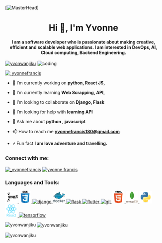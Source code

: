 [![MasterHead](https://1.bp.blogspot.com/-7A4WynwLsMw/XbBpCXG8fHI/AAAAAAAAMt4/uOa1bpLskYgrwGbllhSu2SDj_Mig8SXJQCLcBGAsYHQ/s1600/2000_600px.gif)]
<h1 align="center">Hi 👋, I'm Yvonne</h1>
<h4 align="center">I am a software developer who is passionate about making creative, efficient and scalable web applications. I am interested in DevOps, AI, Cloud computing, Backend Engineering.</h4>
<img align="right" alt="coding" width="400" src="https://dribbble.com/shots/15172610-Girl-working.gif">
<p align="left"> <a href="https://github.com/ryo-ma/github-profile-trophy"><img src="https://github-profile-trophy.vercel.app/?username=yvonwanjiku" alt="yvonwanjiku" /></a> </p>

<p align="left"> <a href="https://twitter.com/_yvonnefrancis" target="blank"><img src="https://img.shields.io/twitter/follow/_yvonnefrancis?logo=twitter&style=for-the-badge" alt="_yvonnefrancis" /></a> </p>

- 🔭 I’m currently working on **python, React JS,**

- 🌱 I’m currently learning **Web Scrapping, API,**

- 👯 I’m looking to collaborate on **Django, Flask**

- 🤝 I’m looking for help with **learning API**

- 💬 Ask me about **python , javascript**

- 📫 How to reach me **yvonnefrancis180@gmail.com**

- ⚡ Fun fact **I am love adventure and travelling.**

<h3 align="left">Connect with me:</h3>
<p align="left">
<a href="https://twitter.com/_yvonnefrancis" target="blank"><img align="center" src="https://raw.githubusercontent.com/rahuldkjain/github-profile-readme-generator/master/src/images/icons/Social/twitter.svg" alt="_yvonnefrancis" height="30" width="40" /></a>
<a href="https://linkedin.com/in/yvonne francis" target="blank"><img align="center" src="https://raw.githubusercontent.com/rahuldkjain/github-profile-readme-generator/master/src/images/icons/Social/linked-in-alt.svg" alt="yvonne francis" height="30" width="40" /></a>
</p>

<h3 align="left">Languages and Tools:</h3>
<p align="left"> <a href="https://canvasjs.com" target="_blank" rel="noreferrer"> <img src="https://raw.githubusercontent.com/Hardik0307/Hardik0307/master/assets/canvasjs-charts.svg" alt="canvasjs" width="40" height="40"/> </a> <a href="https://www.w3schools.com/css/" target="_blank" rel="noreferrer"> <img src="https://raw.githubusercontent.com/devicons/devicon/master/icons/css3/css3-original-wordmark.svg" alt="css3" width="40" height="40"/> </a> <a href="https://www.djangoproject.com/" target="_blank" rel="noreferrer"> <img src="https://cdn.worldvectorlogo.com/logos/django.svg" alt="django" width="40" height="40"/> </a> <a href="https://www.docker.com/" target="_blank" rel="noreferrer"> <img src="https://raw.githubusercontent.com/devicons/devicon/master/icons/docker/docker-original-wordmark.svg" alt="docker" width="40" height="40"/> </a> <a href="https://flask.palletsprojects.com/" target="_blank" rel="noreferrer"> <img src="https://www.vectorlogo.zone/logos/pocoo_flask/pocoo_flask-icon.svg" alt="flask" width="40" height="40"/> </a> <a href="https://flutter.dev" target="_blank" rel="noreferrer"> <img src="https://www.vectorlogo.zone/logos/flutterio/flutterio-icon.svg" alt="flutter" width="40" height="40"/> </a> <a href="https://git-scm.com/" target="_blank" rel="noreferrer"> <img src="https://www.vectorlogo.zone/logos/git-scm/git-scm-icon.svg" alt="git" width="40" height="40"/> </a> <a href="https://www.w3.org/html/" target="_blank" rel="noreferrer"> <img src="https://raw.githubusercontent.com/devicons/devicon/master/icons/html5/html5-original-wordmark.svg" alt="html5" width="40" height="40"/> </a> <a href="https://www.mongodb.com/" target="_blank" rel="noreferrer"> <img src="https://raw.githubusercontent.com/devicons/devicon/master/icons/mongodb/mongodb-original-wordmark.svg" alt="mongodb" width="40" height="40"/> </a> <a href="https://www.python.org" target="_blank" rel="noreferrer"> <img src="https://raw.githubusercontent.com/devicons/devicon/master/icons/python/python-original.svg" alt="python" width="40" height="40"/> </a> <a href="https://reactjs.org/" target="_blank" rel="noreferrer"> <img src="https://raw.githubusercontent.com/devicons/devicon/master/icons/react/react-original-wordmark.svg" alt="react" width="40" height="40"/> </a> <a href="https://www.tensorflow.org" target="_blank" rel="noreferrer"> <img src="https://www.vectorlogo.zone/logos/tensorflow/tensorflow-icon.svg" alt="tensorflow" width="40" height="40"/> </a> </p>

<p><img align="left" src="https://github-readme-stats.vercel.app/api/top-langs?username=yvonwanjiku&show_icons=true&locale=en&layout=compact" alt="yvonwanjiku" /></p>

<p>&nbsp;<img align="center" src="https://github-readme-stats.vercel.app/api?username=yvonwanjiku&show_icons=true&locale=en" alt="yvonwanjiku" /></p>

<p><img align="center" src="https://github-readme-streak-stats.herokuapp.com/?user=yvonwanjiku&" alt="yvonwanjiku" /></p>
